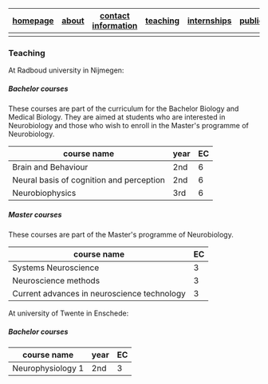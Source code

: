 

| [homepage](https://van-wezel.github.io/personalsite/) | [about](https://van-wezel.github.io/personalsite/about.html) | [contact information](https://van-wezel.github.io/personalsite/contact.html) | [teaching](https://van-wezel.github.io/personalsite/teaching.html) | [internships](https://van-wezel.github.io/personalsite/internships.html) | [publications](https://van-wezel.github.io/personalsite/publications.html) |
| ------ | ------ | ------ | ------ | ------ | ------ | 
|   |

### Teaching

At Radboud university in Nijmegen:

##### Bachelor courses
These courses are part of the curriculum for the Bachelor Biology and Medical Biology. They are aimed at students who are interested in Neurobiology and those who wish to enroll in the Master's programme of Neurobiology.


| course name | year | EC |
| --- | ---| --- |
| Brain and Behaviour | 2nd | 6 |
| Neural basis of cognition and perception | 2nd | 6 |
| Neurobiophysics | 3rd | 6 |


##### Master courses
These courses are part of the Master's programme of Neurobiology.


| course name | EC |
| --- | ---|
| Systems Neuroscience | 3 |
| Neuroscience methods | 3 |
| Current advances in neuroscience technology | 3 |


At university of Twente in Enschede:

##### Bachelor courses

| course name | year | EC |
| --- | ---| --- |
| Neurophysiology 1 | 2nd | 3 |

